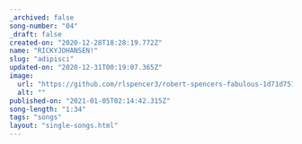 ```yaml
---
_archived: false
song-number: "04"
_draft: false
created-on: "2020-12-28T18:28:19.772Z"
name: "RICKYJOHANSEN!"
slug: "adipisci"
updated-on: "2020-12-31T00:19:07.365Z"
image:
  url: "https://github.com/rlspencer3/robert-spencers-fabulous-1d71d7512426a8-udy-theme/tree/master/site/songs/images/mates-2.png"
  alt: ""
published-on: "2021-01-05T02:14:42.315Z"
song-length: "1:34"
tags: "songs"
layout: "single-songs.html"
---
```



